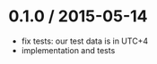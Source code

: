 
0.1.0 / 2015-05-14
==================

 * fix tests: our test data is in UTC+4
 * implementation and tests
